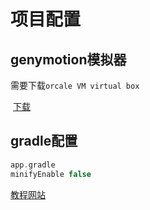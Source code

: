 # 项目配置

## genymotion模拟器

需要下载`orcale VM virtual box`

​	[下载](https://genymotion.en.softonic.com/)

## gradle配置

```gradle
app.gradle
minifyEnable false
```





[教程网站](https://www.itszt.com)